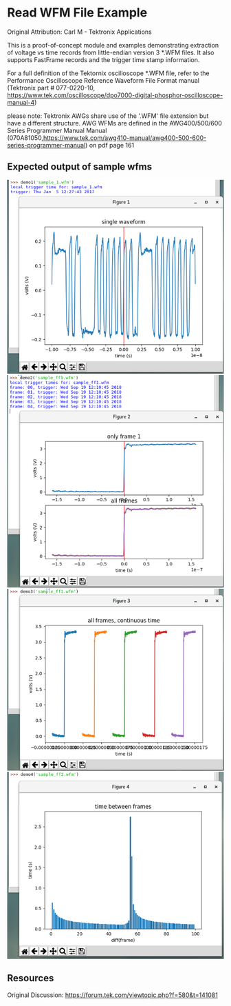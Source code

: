 # Read WFM File Example
Original Attribution: Carl M - Tektronix Applications

This is a proof-of-concept module and examples demonstrating extraction of voltage vs time records from little-endian version 3 *.WFM files. It also supports FastFrame records and the trigger time stamp information.

For a full definition of the Tektornix oscilloscope *.WFM file, refer to the Performance Oscilloscope Reference Waveform File Format manual (Tektronix part # 077-0220-10, https://www.tek.com/oscilloscope/dpo7000-digital-phosphor-oscilloscope-manual-4)

please note: Tektronix AWGs share use of the '.WFM' file extension but have a different structure.
AWG WFMs are defined in the AWG400/500/600 Series Programmer Manual Manual (070A81050,https://www.tek.com/awg410-manual/awg400-500-600-series-programmer-manual) on pdf page 161

## Expected output of sample wfms
![demopng1](./demo1.png)
![demopng2](./demo2.png)
![demopng3](./demo3.png)
![demopng4](./demo4.png)

Resources
---------
Original Discussion: https://forum.tek.com/viewtopic.php?f=580&t=141081
